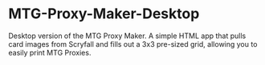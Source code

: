 # MTG-Proxy-Maker-Desktop
Desktop version of the MTG Proxy Maker. A simple HTML app that pulls card images from Scryfall and fills out a 3x3 pre-sized grid, allowing you to easily print MTG Proxies.
